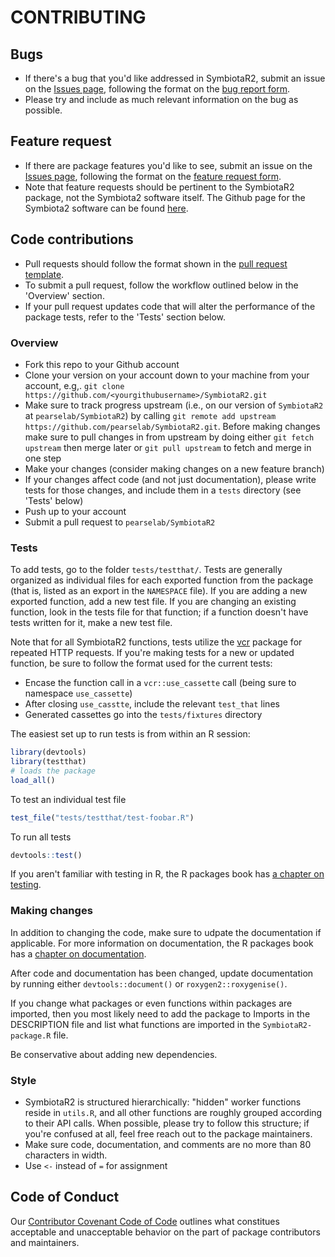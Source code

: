 # CONTRIBUTING #

## Bugs

* If there's a bug that you'd like addressed in SymbiotaR2, submit an issue on the [Issues page](https://github.com/pearselab/SymbiotaR2/issues), following the format on the [bug report form](https://github.com/pearselab/SymbiotaR2/blob/master/.github/ISSUE_TEMPLATE/bug_report.md).
* Please try and include as much relevant information on the bug as possible.

## Feature request

* If there are package features you'd like to see, submit an issue on the [Issues page](https://github.com/pearselab/SymbiotaR2/issues), following the format on the [feature request form](https://github.com/pearselab/SymbiotaR2/blob/master/.github/ISSUE_TEMPLATE/feature_request.md).
* Note that feature requests should be pertinent to the SymbiotaR2 package, not the Symbiota2 software itself. The Github page for the Symbiota2 software can be found [here](https://github.com/Symbiota2/Symbiota2).

## Code contributions

* Pull requests should follow the format shown in the [pull request template](https://github.com/pearselab/SymbiotaR2/blob/master/.github/PULL_REQUEST_TEMPLATE/pull_request_template.md).
* To submit a pull request, follow the workflow outlined below in the 'Overview' section.
* If your pull request updates code that will alter the performance of the package tests, refer to the 'Tests' section below.

### Overview

* Fork this repo to your Github account
* Clone your version on your account down to your machine from your account, e.g,. `git clone https://github.com/<yourgithubusername>/SymbiotaR2.git`
* Make sure to track progress upstream (i.e., on our version of `SymbiotaR2` at `pearselab/SymbiotaR2`) by calling `git remote add upstream https://github.com/pearselab/SymbiotaR2.git`. Before making changes make sure to pull changes in from upstream by doing either `git fetch upstream` then merge later or `git pull upstream` to fetch and merge in one step
* Make your changes (consider making changes on a new feature branch)
* If your changes affect code (and not just documentation), please write tests for those changes, and include them in a `tests` directory (see 'Tests' below)
* Push up to your account
* Submit a pull request to `pearselab/SymbiotaR2`

### Tests

To add tests, go to the folder `tests/testthat/`. Tests are generally organized as individual files for each exported function from the package (that is, listed as an export in the `NAMESPACE` file). If you are adding a new exported function, add a new test file. If you are changing an existing function, look in the tests file for that function; if a function doesn't have tests written for it, make a new test file.

Note that for all SymbiotaR2 functions, tests utilize the [vcr](https://github.com/ropensci/vcr) package for repeated HTTP requests. If you're making tests for a new or updated function, be sure to follow the format used for the current tests: 
* Encase the function call in a `vcr::use_cassette` call (being sure to namespace `use_cassette`)
* After closing `use_casstte`, include the relevant `test_that` lines
* Generated cassettes go into the `tests/fixtures` directory

The easiest set up to run tests is from within an R session:

```r
library(devtools)
library(testthat)
# loads the package
load_all()
```

To test an individual test file

```r
test_file("tests/testthat/test-foobar.R")
```

To run all tests

```r
devtools::test()
```

If you aren't familiar with testing in R, the R packages book has [a chapter on testing](http://r-pkgs.had.co.nz/tests.html).


### Making changes

In addition to changing the code, make sure to udpate the documentation if applicable. For more information on documentation, the R packages book has a [chapter on documentation](http://r-pkgs.had.co.nz/man.html).

After code and documentation has been changed, update documentation by running either `devtools::document()` or `roxygen2::roxygenise()`.

If you change what packages or even functions within packages are imported, then you most likely need to add the package to Imports in the DESCRIPTION file and list what functions are imported in the `SymbiotaR2-package.R` file.

Be conservative about adding new dependencies.


### Style

* SymbiotaR2 is structured hierarchically: "hidden" worker functions reside in `utils.R`, and all other functions are roughly grouped according to their API calls. When possible, please try to follow this structure; if you're confused at all, feel free reach out to the package maintainers.
* Make sure code, documentation, and comments are no more than 80 characters in width.
* Use `<-` instead of `=` for assignment

## Code of Conduct
Our [Contributor Covenant Code of Code](https://github.com/pearselab/SymbiotaR2/blob/master/CODE_OF_CONDUCT.md) outlines what constitues acceptable and unacceptable behavior on the part of package contributors and maintainers. 
